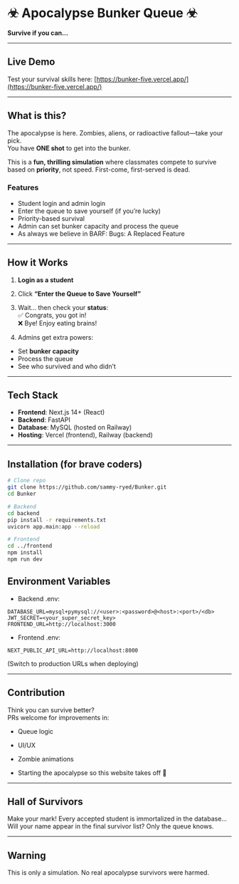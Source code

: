 # ☣ Apocalypse Bunker Queue ☣

**Survive if you can…**

---

## Live Demo
Test your survival skills here: [https://bunker-five.vercel.app/](https://bunker-five.vercel.app/)

---

## What is this?

The apocalypse is here. Zombies, aliens, or radioactive fallout—take your pick.  
You have **ONE shot** to get into the bunker.  

This is a **fun, thrilling simulation** where classmates compete to survive based on **priority**, not speed. First-come, first-served is dead.  

### Features

- Student login and admin login  
- Enter the queue to save yourself (if you’re lucky)  
- Priority-based survival  
- Admin can set bunker capacity and process the queue  
- As always we believe in BARF: Bugs: A Replaced Feature  

---

## How it Works

1. **Login as a student**  
2. Click **“Enter the Queue to Save Yourself”**  
3. Wait… then check your **status**:     
   ✅ Congrats, you got in!    
   ❌ Bye! Enjoy eating brains!    

4. Admins get extra powers:  

- Set **bunker capacity**  
- Process the queue  
- See who survived and who didn’t
---

## Tech Stack

- **Frontend**: Next.js 14+ (React)  
- **Backend**: FastAPI  
- **Database**: MySQL (hosted on Railway)  
- **Hosting**: Vercel (frontend), Railway (backend)  

---

## Installation (for brave coders)

```bash
# Clone repo
git clone https://github.com/sammy-ryed/Bunker.git
cd Bunker

# Backend
cd backend
pip install -r requirements.txt
uvicorn app.main:app --reload

# Frontend
cd ../frontend
npm install
npm run dev
```
## Environment Variables

- Backend .env:
```
DATABASE_URL=mysql+pymysql://<user>:<password>@<host>:<port>/<db>
JWT_SECRET=<your_super_secret_key>
FRONTEND_URL=http://localhost:3000
```

- Frontend .env:
```
NEXT_PUBLIC_API_URL=http://localhost:8000
```

(Switch to production URLs when deploying)

---
## Contribution

Think you can survive better?    
PRs welcome for improvements in:   

- Queue logic

- UI/UX

- Zombie animations
- Starting the apocalypse so this website takes off 🥹
---
## Hall of Survivors

Make your mark! Every accepted student is immortalized in the database…    
Will your name appear in the final survivor list? Only the queue knows.  

---
## Warning

This is only a simulation. No real apocalypse survivors were harmed.
